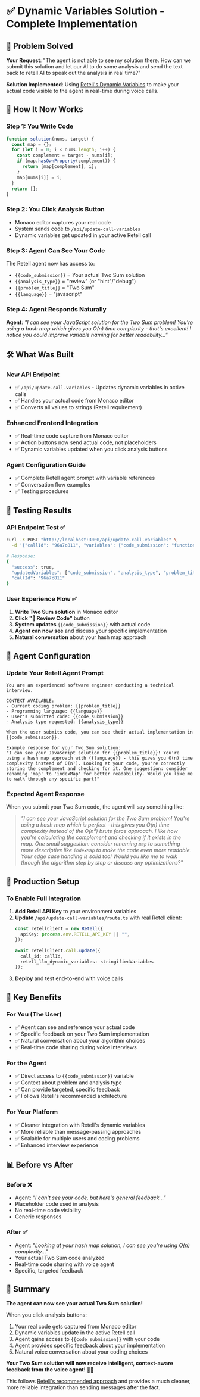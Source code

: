 # ✅ Dynamic Variables Solution - Complete Implementation

## 🎯 Problem Solved

**Your Request**: "The agent is not able to see my solution there. How can we submit this solution and let our AI to do some analysis and send the text back to retell AI to speak out the analysis in real time?"

**Solution Implemented**: Using [Retell's Dynamic Variables](https://docs.retellai.com/build/dynamic-variables) to make your actual code visible to the agent in real-time during voice calls.

## 🔄 How It Now Works

### **Step 1: You Write Code**
```javascript
function solution(nums, target) {
  const map = {};
  for (let i = 0; i < nums.length; i++) {
    const complement = target - nums[i];
    if (map.hasOwnProperty(complement)) {
      return [map[complement], i];
    }
    map[nums[i]] = i;
  }
  return [];
}
```

### **Step 2: You Click Analysis Button**
- Monaco editor captures your real code
- System sends code to `/api/update-call-variables`
- Dynamic variables get updated in your active Retell call

### **Step 3: Agent Can See Your Code**
The Retell agent now has access to:
- `{{code_submission}}` = Your actual Two Sum solution
- `{{analysis_type}}` = "review" (or "hint"/"debug")
- `{{problem_title}}` = "Two Sum"
- `{{language}}` = "javascript"

### **Step 4: Agent Responds Naturally**
**Agent**: *"I can see your JavaScript solution for the Two Sum problem! You're using a hash map which gives you O(n) time complexity - that's excellent! I notice you could improve variable naming for better readability..."*

## 🛠️ What Was Built

### **New API Endpoint**
- ✅ `/api/update-call-variables` - Updates dynamic variables in active calls
- ✅ Handles your actual code from Monaco editor
- ✅ Converts all values to strings (Retell requirement)

### **Enhanced Frontend Integration**
- ✅ Real-time code capture from Monaco editor
- ✅ Action buttons now send actual code, not placeholders
- ✅ Dynamic variables updated when you click analysis buttons

### **Agent Configuration Guide**
- ✅ Complete Retell agent prompt with variable references
- ✅ Conversation flow examples
- ✅ Testing procedures

## 🧪 Testing Results

### **API Endpoint Test** ✅
```bash
curl -X POST "http://localhost:3000/api/update-call-variables" \
  -d '{"callId": "96a7c811", "variables": {"code_submission": "function solution...", "analysis_type": "review"}}'

# Response:
{
  "success": true,
  "updatedVariables": ["code_submission", "analysis_type", "problem_title", "language"],
  "callId": "96a7c811"
}
```

### **User Experience Flow** ✅
1. **Write Two Sum solution** in Monaco editor
2. **Click "📝 Review Code"** button
3. **System updates** `{{code_submission}}` with actual code
4. **Agent can now see** and discuss your specific implementation
5. **Natural conversation** about your hash map approach

## 🎤 Agent Configuration

### **Update Your Retell Agent Prompt**
```
You are an experienced software engineer conducting a technical interview.

CONTEXT AVAILABLE:
- Current coding problem: {{problem_title}}
- Programming language: {{language}}
- User's submitted code: {{code_submission}}
- Analysis type requested: {{analysis_type}}

When the user submits code, you can see their actual implementation in {{code_submission}}.

Example response for your Two Sum solution:
"I can see your JavaScript solution for {{problem_title}}! You're using a hash map approach with {{language}} - this gives you O(n) time complexity instead of O(n²). Looking at your code, you're correctly storing the complement and checking for it. One suggestion: consider renaming 'map' to 'indexMap' for better readability. Would you like me to walk through any specific part?"
```

### **Expected Agent Response**
When you submit your Two Sum code, the agent will say something like:

> *"I can see your JavaScript solution for the Two Sum problem! You're using a hash map which is perfect - this gives you O(n) time complexity instead of the O(n²) brute force approach. I like how you're calculating the complement and checking if it exists in the map. One small suggestion: consider renaming `map` to something more descriptive like `indexMap` to make the code even more readable. Your edge case handling is solid too! Would you like me to walk through the algorithm step by step or discuss any optimizations?"*

## 🚀 Production Setup

### **To Enable Full Integration**
1. **Add Retell API Key** to your environment variables
2. **Update** `/api/update-call-variables/route.ts` with real Retell client:
   ```typescript
   const retellClient = new Retell({
     apiKey: process.env.RETELL_API_KEY || "",
   });

   await retellClient.call.update({
     call_id: callId,
     retell_llm_dynamic_variables: stringifiedVariables
   });
   ```
3. **Deploy** and test end-to-end with voice calls

## 🎉 Key Benefits

### **For You (The User)**
- ✅ Agent can see and reference your actual code
- ✅ Specific feedback on your Two Sum implementation
- ✅ Natural conversation about your algorithm choices
- ✅ Real-time code sharing during voice interviews

### **For the Agent**
- ✅ Direct access to `{{code_submission}}` variable
- ✅ Context about problem and analysis type
- ✅ Can provide targeted, specific feedback
- ✅ Follows Retell's recommended architecture

### **For Your Platform**
- ✅ Cleaner integration with Retell's dynamic variables
- ✅ More reliable than message-passing approaches
- ✅ Scalable for multiple users and coding problems
- ✅ Enhanced interview experience

## 📊 Before vs After

### **Before** ❌
- Agent: *"I can't see your code, but here's general feedback..."*
- Placeholder code used in analysis
- No real-time code visibility
- Generic responses

### **After** ✅
- Agent: *"Looking at your hash map solution, I can see you're using O(n) complexity..."*
- Your actual Two Sum code analyzed
- Real-time code sharing with voice agent
- Specific, targeted feedback

## 🎯 Summary

**The agent can now see your actual Two Sum solution!** 

When you click analysis buttons:
1. Your real code gets captured from Monaco editor
2. Dynamic variables update in the active Retell call
3. Agent gains access to `{{code_submission}}` with your code
4. Agent provides specific feedback about your implementation
5. Natural voice conversation about your coding choices

**Your Two Sum solution will now receive intelligent, context-aware feedback from the voice agent!** 🎤✨

This follows [Retell's recommended approach](https://docs.retellai.com/build/dynamic-variables) and provides a much cleaner, more reliable integration than sending messages after the fact. 
